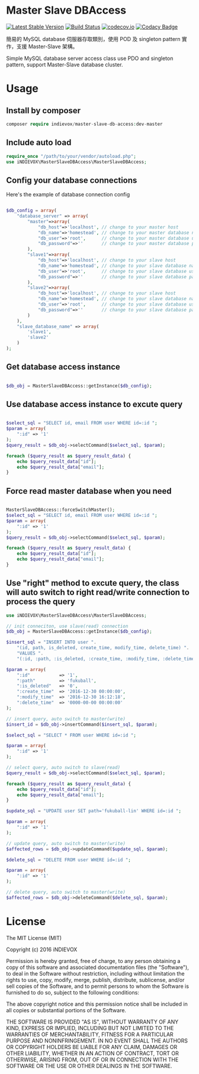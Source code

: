 # Master Slave DBAccess

[![Latest Stable Version](https://poser.pugx.org/indievox/master-slave-db-access/v/stable)](https://packagist.org/packages/indievox/master-slave-db-access)
[![Build Status](https://travis-ci.org/indievox-inc/MasterSlaveDBAccess.svg?branch=master)](https://travis-ci.org/indievox-inc/MasterSlaveDBAccess)
[![codecov.io](https://codecov.io/github/indievox-inc/MasterSlaveDBAccess/coverage.svg?branch=master)](https://codecov.io/github/indievox-inc/MasterSlaveDBAccess?branch=master)
[![Codacy Badge](https://api.codacy.com/project/badge/grade/a4789015127043baa6d5636af6964809)](https://www.codacy.com/app/hub/MasterSlaveDBAccess)

簡易的 MySQL database 伺服器存取類別，使用 POD 及 singleton pattern 實作，支援 Master-Slave 架構。

Simple MySQL database server access class use PDO and singleton pattern, support Master-Slave database cluster.

# Usage

## Install by composer

```php
composer require indievox/master-slave-db-access:dev-master
```

## Include auto load

```php
require_once "/path/to/your/vendor/autoload.php";
use iNDIEVOX\MasterSlaveDBAccess\MasterSlaveDBAccess;
```

## Config your database connections

Here's the example of database connection config

```php

$db_config = array(
    "database_server" => array(
        "master"=>array(
            "db_host"=>'localhost', // change to your master host
            "db_name"=>'homestead', // change to your master database name
            "db_user"=>'root',      // change to your master database username
            "db_password"=>''       // change to your master database password
        ),
        "slave1"=>array(
            "db_host"=>'localhost', // change to your slave host
            "db_name"=>'homestead', // change to your slave database name
            "db_user"=>'root',      // change to your slave database username
            "db_password"=>''       // change to your slave database password
        ),
        "slave2"=>array(
            "db_host"=>'localhost', // change to your slave host
            "db_name"=>'homestead', // change to your slave database name
            "db_user"=>'root',      // change to your slave database username
            "db_password"=>''       // change to your slave database password
        )
    ),
    "slave_database_name" => array(
        'slave1',
        'slave2'
    )
);

```

## Get database access instance

```php

$db_obj = MasterSlaveDBAccess::getInstance($db_config);

```

## Use database access instance to excute query

```php

$select_sql = "SELECT id, email FROM user WHERE id=:id ";
$param = array(
    ":id" => '1'
);
$query_result = $db_obj->selectCommand($select_sql, $param);

foreach ($query_result as $query_result_data) {
    echo $query_result_data["id"];
    echo $query_result_data["email"];
}

```

## Force read master database when you need

```php

MasterSlaveDBAccess::forceSwitchMaster();
$select_sql = "SELECT id, email FROM user WHERE id=:id ";
$param = array(
    ":id" => '1'
);
$query_result = $db_obj->selectCommand($select_sql, $param);

foreach ($query_result as $query_result_data) {
    echo $query_result_data["id"];
    echo $query_result_data["email"];
}

```

## Use "right" method to excute query, the class will auto switch to right read/write connection to process the query

```php
use iNDIEVOX\MasterSlaveDBAccess\MasterSlaveDBAccess;

// init conneciton, use slave(read) connection
$db_obj = MasterSlaveDBAccess::getInstance($db_config);

$insert_sql = "INSERT INTO user ".
    "(id, path, is_deleted, create_time, modify_time, delete_time) ".
    "VALUES ".
    "(:id, :path, :is_deleted, :create_time, :modify_time, :delete_time);";

$param = array(
    ":id"           => '1',
    ":path"         => 'fukuball',
    ":is_deleted"   => '0',
    ":create_time"  => '2016-12-30 00:00:00',
    ":modify_time"  => '2016-12-30 16:12:18',
    ":delete_time"  => '0000-00-00 00:00:00'
);

// insert query, auto switch to master(write)
$insert_id = $db_obj->insertCommand($insert_sql, $param);

$select_sql = "SELECT * FROM user WHERE id=:id ";

$param = array(
    ":id" => '1'
);

// select query, auto switch to slave(read)
$query_result = $db_obj->selectCommand($select_sql, $param);

foreach ($query_result as $query_result_data) {
    echo $query_result_data["id"];
    echo $query_result_data["email"];
}

$update_sql = "UPDATE user SET path='fukuball-lin' WHERE id=:id ";

$param = array(
    ":id" => '1'
);

// update query, auto switch to master(write)
$affected_rows = $db_obj->updateCommand($update_sql, $param);

$delete_sql = "DELETE FROM user WHERE id=:id ";

$param = array(
    ":id" => '1'
);

// delete query, auto switch to master(write)
$affected_rows = $db_obj->deleteCommand($delete_sql, $param);

```

# License

The MIT License (MIT)

Copyright (c) 2016 iNDIEVOX

Permission is hereby granted, free of charge, to any person obtaining a copy
of this software and associated documentation files (the "Software"), to deal
in the Software without restriction, including without limitation the rights
to use, copy, modify, merge, publish, distribute, sublicense, and/or sell
copies of the Software, and to permit persons to whom the Software is
furnished to do so, subject to the following conditions:

The above copyright notice and this permission notice shall be included in all
copies or substantial portions of the Software.

THE SOFTWARE IS PROVIDED "AS IS", WITHOUT WARRANTY OF ANY KIND, EXPRESS OR
IMPLIED, INCLUDING BUT NOT LIMITED TO THE WARRANTIES OF MERCHANTABILITY,
FITNESS FOR A PARTICULAR PURPOSE AND NONINFRINGEMENT. IN NO EVENT SHALL THE
AUTHORS OR COPYRIGHT HOLDERS BE LIABLE FOR ANY CLAIM, DAMAGES OR OTHER
LIABILITY, WHETHER IN AN ACTION OF CONTRACT, TORT OR OTHERWISE, ARISING FROM,
OUT OF OR IN CONNECTION WITH THE SOFTWARE OR THE USE OR OTHER DEALINGS IN THE
SOFTWARE.